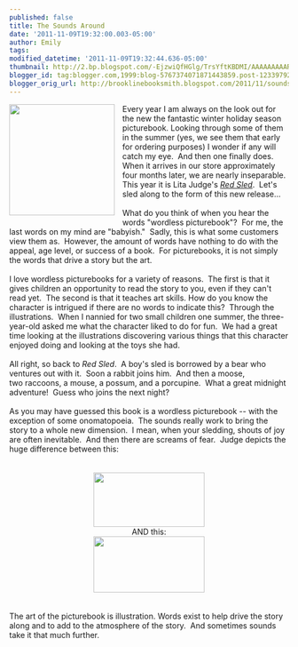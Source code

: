 ```yaml
---
published: false
title: The Sounds Around
date: '2011-11-09T19:32:00.003-05:00'
author: Emily
tags: 
modified_datetime: '2011-11-09T19:32:44.636-05:00'
thumbnail: http://2.bp.blogspot.com/-EjzwiQfHGlg/TrsYftKBDMI/AAAAAAAAAR4/psbWOvREJYY/s72-c/RedSled.jpg
blogger_id: tag:blogger.com,1999:blog-5767374071871443859.post-123397921764179933
blogger_orig_url: http://brooklinebooksmith.blogspot.com/2011/11/sounds-around.html
---
```


<div class="separator" style="clear: both; text-align: left;"><a href="http://2.bp.blogspot.com/-EjzwiQfHGlg/TrsYftKBDMI/AAAAAAAAAR4/psbWOvREJYY/s1600/RedSled.jpg" imageanchor="1" style="clear: left; float: left; margin-bottom: 1em; margin-right: 1em;"><img border="0" height="200" src="http://2.bp.blogspot.com/-EjzwiQfHGlg/TrsYftKBDMI/AAAAAAAAAR4/psbWOvREJYY/s200/RedSled.jpg" width="190" /></a>Every year I am always on the look out for the new the&nbsp;fantastic winter holiday season picturebook. Looking through some of them in the summer (yes, we see them that early for ordering purposes) I wonder&nbsp;if any will catch my eye.&nbsp; And then one finally&nbsp;does.&nbsp; When it arrives in our store approximately four months later, we are nearly inseparable.&nbsp; This year it is Lita Judge's <em><a href="http://www.brooklinebooksmith-shop.com/book/9781442420076">Red Sled</a></em>.&nbsp; Let's sled along to the form of this new release...</div><br />What do you think of when you hear the words "wordless picturebook"?&nbsp; For me, the last words on my mind are "babyish."&nbsp; Sadly, this is what some customers view them as.&nbsp; However, the amount of words have nothing to do with the appeal, age level,&nbsp;or success of a book.&nbsp; For picturebooks, it is not simply the words that drive a story but the art.<br /><br />I love wordless picturebooks for a variety of reasons.&nbsp; The first is that it gives children an opportunity to read the story to you, even if they can't read yet.&nbsp; The second is that it teaches art skills. How do you know the character is intrigued if there are no words to indicate this?&nbsp; Through the illustrations.&nbsp; When I nannied for two small children one summer, the three-year-old asked me what the character liked to do for fun.&nbsp; We had a great time looking at the illustrations discovering various things that this character enjoyed doing and looking at&nbsp;the toys she had.<br /><br />All right, so back to <em>Red Sled</em>. &nbsp;A boy's sled is borrowed by a bear who ventures out&nbsp;with it.&nbsp; Soon a rabbit joins him.&nbsp; And then a moose, two&nbsp;raccoons, a mouse, a&nbsp;possum, and a porcupine.&nbsp; What a great midnight adventure!&nbsp; Guess who joins the next night? <br /><br />As you may have guessed this book is a wordless picturebook -- with the exception of some onomatopoeia.&nbsp; The sounds really work to bring the story to a whole new dimension.&nbsp; I mean, when your sledding, shouts of joy are often inevitable.&nbsp; And then&nbsp;there are screams of fear.&nbsp;&nbsp;Judge depicts&nbsp;the huge difference between this:<br /><br /><br /><div class="separator" style="clear: both; text-align: center;"><a href="http://2.bp.blogspot.com/-is4SwB829NE/TrsYH3KYQZI/AAAAAAAAARo/nJQej0Pl1MU/s1600/_ill_whoa1.jpg" imageanchor="1" style="margin-left: 1em; margin-right: 1em;"><img border="0" height="98" src="http://2.bp.blogspot.com/-is4SwB829NE/TrsYH3KYQZI/AAAAAAAAARo/nJQej0Pl1MU/s200/_ill_whoa1.jpg" width="200" /></a></div><div class="separator" style="clear: both; text-align: center;">AND this:</div><div class="separator" style="clear: both; text-align: center;"><a href="http://4.bp.blogspot.com/-AN2Qny9-dPU/TrsYOEOmgBI/AAAAAAAAARw/Fapy9OKgYyE/s1600/_ill_whoa3.jpg" imageanchor="1" style="margin-left: 1em; margin-right: 1em;"><img border="0" height="101" src="http://4.bp.blogspot.com/-AN2Qny9-dPU/TrsYOEOmgBI/AAAAAAAAARw/Fapy9OKgYyE/s200/_ill_whoa3.jpg" width="200" /></a></div><br /><br />The art of the picturebook is illustration.  Words exist to help drive the story along and to add to the atmosphere of the story.&nbsp; And sometimes sounds take it that much further.